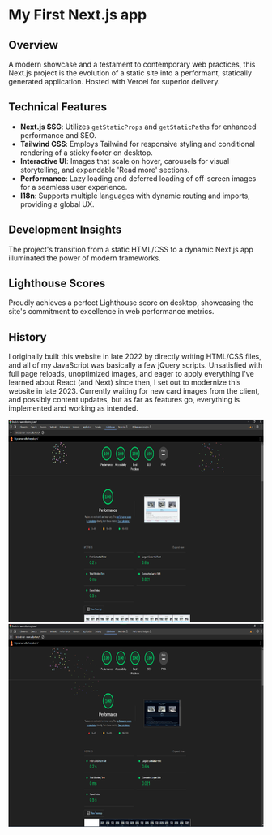 # My First Next.js app

## Overview

A modern showcase and a testament to contemporary web practices, this Next.js project is the evolution of a static site into a performant, statically generated application. Hosted with Vercel for superior delivery.

## Technical Features

- **Next.js SSG**: Utilizes `getStaticProps` and `getStaticPaths` for enhanced performance and SEO.
- **Tailwind CSS**: Employs Tailwind for responsive styling and conditional rendering of a sticky footer on desktop.
- **Interactive UI**: Images that scale on hover, carousels for visual storytelling, and expandable 'Read more' sections.
- **Performance**: Lazy loading and deferred loading of off-screen images for a seamless user experience.
- **I18n**: Supports multiple languages with dynamic routing and imports, providing a global UX.

## Development Insights

The project's transition from a static HTML/CSS to a dynamic Next.js app illuminated the power of modern frameworks.

## Lighthouse Scores

Proudly achieves a perfect Lighthouse score on desktop, showcasing the site's commitment to excellence in web performance metrics.

## History

I originally built this website in late 2022 by directly writing HTML/CSS files, and all of my JavaScript was basically a few jQuery scripts.
Unsatisfied with full page reloads, unoptimized images, and eager to apply everything I've learned about React (and Next) since then, I set out to modernize this website in late 2023.
Currently waiting for new card images from the client, and possibly content updates, but as far as features go, everything is implemented and working as intended.
<p align="center">
  <img src="https://raw.githubusercontent.com/Lykoskia/next-pages-volker/master/LH1.png" alt="meme not sharing source code out of shame" width="800" height="400"/>
  <br>
  <img src="https://raw.githubusercontent.com/Lykoskia/next-pages-volker/master/LH2.png" alt="meme not sharing source code out of shame" width="800" height="400"/>
</p>
